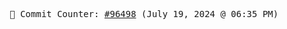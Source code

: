 <p align="center">
    <samp>
        📮 Commit Counter: <a href="https://github.com/Javascript-void0/Javascript-void0/commits/main">#96498</a> (July 19, 2024 @ 06:35 PM)
    </samp>
</p>